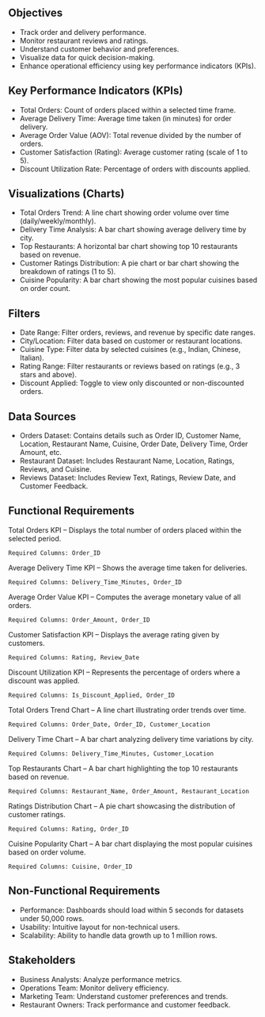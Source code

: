 ## Objectives
- Track order and delivery performance.
- Monitor restaurant reviews and ratings.
- Understand customer behavior and preferences.
- Visualize data for quick decision-making.
- Enhance operational efficiency using key performance indicators (KPIs).
## Key Performance Indicators (KPIs)
- Total Orders: Count of orders placed within a selected time frame.
- Average Delivery Time: Average time taken (in minutes) for order delivery.
- Average Order Value (AOV): Total revenue divided by the number of orders.
- Customer Satisfaction (Rating): Average customer rating (scale of 1 to 5).
- Discount Utilization Rate: Percentage of orders with discounts applied.
## Visualizations (Charts)
- Total Orders Trend: A line chart showing order volume over time (daily/weekly/monthly).
- Delivery Time Analysis: A bar chart showing average delivery time by city.
- Top Restaurants: A horizontal bar chart showing top 10 restaurants based on revenue.
- Customer Ratings Distribution: A pie chart or bar chart showing the breakdown of ratings (1 to 5).
- Cuisine Popularity: A bar chart showing the most popular cuisines based on order count.
## Filters
- Date Range: Filter orders, reviews, and revenue by specific date ranges.
- City/Location: Filter data based on customer or restaurant locations.
- Cuisine Type: Filter data by selected cuisines (e.g., Indian, Chinese, Italian).
- Rating Range: Filter restaurants or reviews based on ratings (e.g., 3 stars and above).
- Discount Applied: Toggle to view only discounted or non-discounted orders.
## Data Sources
- Orders Dataset: Contains details such as Order ID, Customer Name, Location, Restaurant Name, Cuisine, Order Date, Delivery Time, Order Amount, etc.
- Restaurant Dataset: Includes Restaurant Name, Location, Ratings, Reviews, and Cuisine.
- Reviews Dataset: Includes Review Text, Ratings, Review Date, and Customer Feedback.
## Functional Requirements
Total Orders KPI – Displays the total number of orders placed within the selected period.

    Required Columns: Order_ID

Average Delivery Time KPI – Shows the average time taken for deliveries.

    Required Columns: Delivery_Time_Minutes, Order_ID

Average Order Value KPI – Computes the average monetary value of all orders.

    Required Columns: Order_Amount, Order_ID

Customer Satisfaction KPI – Displays the average rating given by customers.

    Required Columns: Rating, Review_Date

Discount Utilization KPI – Represents the percentage of orders where a discount was applied.

    Required Columns: Is_Discount_Applied, Order_ID

Total Orders Trend Chart – A line chart illustrating order trends over time.

    Required Columns: Order_Date, Order_ID, Customer_Location

Delivery Time Chart – A bar chart analyzing delivery time variations by city.

    Required Columns: Delivery_Time_Minutes, Customer_Location

Top Restaurants Chart – A bar chart highlighting the top 10 restaurants based on revenue.

    Required Columns: Restaurant_Name, Order_Amount, Restaurant_Location

Ratings Distribution Chart – A pie chart showcasing the distribution of customer ratings.

    Required Columns: Rating, Order_ID

Cuisine Popularity Chart – A bar chart displaying the most popular cuisines based on order volume.

    Required Columns: Cuisine, Order_ID
## Non-Functional Requirements
- Performance: Dashboards should load within 5 seconds for datasets under 50,000 rows.
- Usability: Intuitive layout for non-technical users.
- Scalability: Ability to handle data growth up to 1 million rows.
## Stakeholders
- Business Analysts: Analyze performance metrics.
- Operations Team: Monitor delivery efficiency.
- Marketing Team: Understand customer preferences and trends.
- Restaurant Owners: Track performance and customer feedback.
